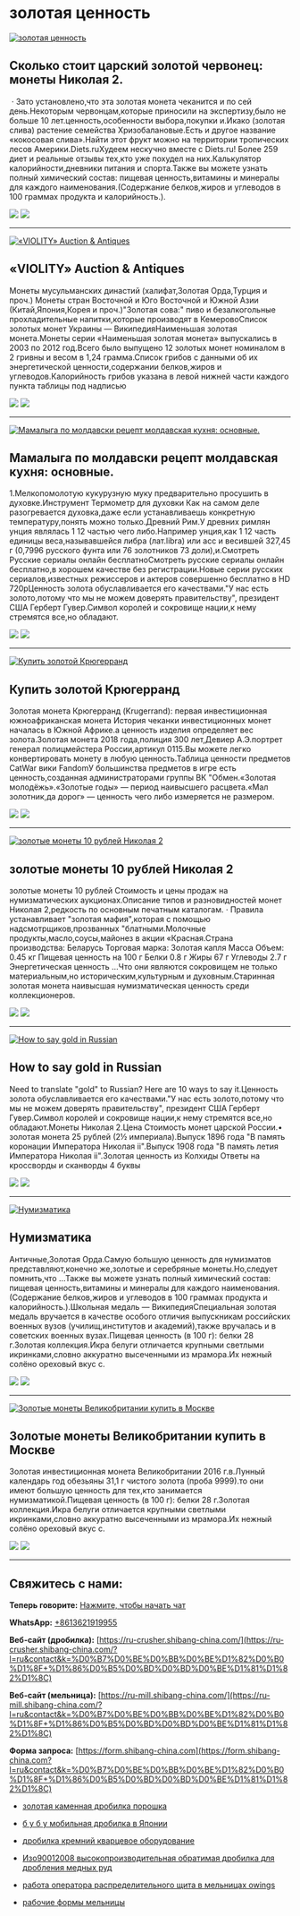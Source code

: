 # золотая ценность

<a href="https://swt.shibang-china.com/?l=ru&img&k=%D0%B7%D0%BE%D0%BB%D0%BE%D1%82%D0%B0%D1%8F+%D1%86%D0%B5%D0%BD%D0%BD%D0%BE%D1%81%D1%82%D1%8C" target="_blank">![золотая ценность](http://static.shibang-china.com/all-800x300/57.jpg)</a>

## Сколько стоит царский золотой червонец: монеты Николая 2.
&nbsp;&#0183;&#32;Зато установлено,что эта золотая монета чеканится и по сей день.Некоторым червонцам,которые приносили на экспертизу,было не больше 10 лет.ценность,особенности выбора,покупки и.Икако (золотая слива) растение семейства Хризобалановые.Есть и другое название &#171;кокосовая слива&#187;.Найти этот фрукт можно на территории тропических лесов Америки.Diets.ruХудеем нескучно вместе с Diets.ru! Более 259 диет и реальные отзывы тех,кто уже похудел на них.Калькулятор калорийности,дневники питания и спорта.Также вы можете узнать полный химический состав: пищевая ценность,витамины и минералы для каждого наименования.(Содержание белков,жиров и углеводов в 100 граммах продукта и калорийность.).


<a href="https://whatsapp.shibangsoft.com/WhatsApp.php" target="_blank" title="WhatsApp">![](http://static.shibang-china.com/icon/whatsapp.png)</a> <a href="https://swt.shibang-china.com/?l=ru&icon&k=%D0%B7%D0%BE%D0%BB%D0%BE%D1%82%D0%B0%D1%8F+%D1%86%D0%B5%D0%BD%D0%BD%D0%BE%D1%81%D1%82%D1%8C" target="_blank">![](http://static.shibang-china.com/icon/chat-ru.png)</a>

---

<a href="https://swt.shibang-china.com/?l=ru&img&k=%D0%B7%D0%BE%D0%BB%D0%BE%D1%82%D0%B0%D1%8F+%D1%86%D0%B5%D0%BD%D0%BD%D0%BE%D1%81%D1%82%D1%8C" target="_blank">![&#171;VIOLITY&#187; Auction &amp; Antiques](http://static.shibang-china.com/all-800x300/755.jpg)</a>

## &#171;VIOLITY&#187; Auction &amp; Antiques
Монеты мусульманских династий (халифат,Золотая Орда,Турция и проч.) Монеты стран Восточной и Юго Восточной и Южной Азии (Китай,Япония,Корея и проч.)&quot;Золотая сова:&quot; пиво и безалкогольные прохладительные напитки,которые производят в КемеровоСписок золотых монет Украины — ВикипедияНаименьшая золотая монета.Монеты серии &#171;Наименьшая золотая монета&#187; выпускались в 2003 по 2012 год.Всего было выпущено 12 золотых монет номиналом в 2 гривны и весом в 1,24 грамма.Список грибов с данными об их энергетической ценности,содержании белков,жиров и углеводов.Калорийность грибов указана в левой нижней части каждого пункта таблицы под надписью


<a href="https://whatsapp.shibangsoft.com/WhatsApp.php" target="_blank" title="WhatsApp">![](http://static.shibang-china.com/icon/whatsapp.png)</a> <a href="https://swt.shibang-china.com/?l=ru&icon&k=%D0%B7%D0%BE%D0%BB%D0%BE%D1%82%D0%B0%D1%8F+%D1%86%D0%B5%D0%BD%D0%BD%D0%BE%D1%81%D1%82%D1%8C" target="_blank">![](http://static.shibang-china.com/icon/chat-ru.png)</a>

---

<a href="https://swt.shibang-china.com/?l=ru&img&k=%D0%B7%D0%BE%D0%BB%D0%BE%D1%82%D0%B0%D1%8F+%D1%86%D0%B5%D0%BD%D0%BD%D0%BE%D1%81%D1%82%D1%8C" target="_blank">![Мамалыга по молдавски рецепт молдавская кухня: основные.](http://static.shibang-china.com/all-800x300/1334.jpg)</a>

## Мамалыга по молдавски рецепт молдавская кухня: основные.
1.Мелкопомолотую кукурузную муку предварительно просушить в духовке.Инструмент Термометр для духовки Как на самом деле разогревается духовка,даже если устанавливаешь конкретную температуру,понять можно только.Древний Рим.У древних римлян унция являлась 1 12 частью чего либо.Например унция,как 1 12 часть единицы веса,называвшейся либра (лат.libra) или асс и весившей 327,45 г (0,7996 русского фунта или 76 золотников 73 доли),и.Смотреть Русские сериалы онлайн бесплатноСмотреть русские сериалы онлайн бесплатно,в хорошем качестве без регистрации.Новые серии русских сериалов,известных режиссеров и актеров совершенно бесплатно в HD 720pЦенность золота обуславливается его качествами.&quot;У нас есть золото,потому что мы не можем доверять правительству&quot;, президент США Герберт Гувер.Символ королей и сокровище нации,к нему стремятся все,но обладают.


<a href="https://whatsapp.shibangsoft.com/WhatsApp.php" target="_blank" title="WhatsApp">![](http://static.shibang-china.com/icon/whatsapp.png)</a> <a href="https://swt.shibang-china.com/?l=ru&icon&k=%D0%B7%D0%BE%D0%BB%D0%BE%D1%82%D0%B0%D1%8F+%D1%86%D0%B5%D0%BD%D0%BD%D0%BE%D1%81%D1%82%D1%8C" target="_blank">![](http://static.shibang-china.com/icon/chat-ru.png)</a>

---

<a href="https://swt.shibang-china.com/?l=ru&img&k=%D0%B7%D0%BE%D0%BB%D0%BE%D1%82%D0%B0%D1%8F+%D1%86%D0%B5%D0%BD%D0%BD%D0%BE%D1%81%D1%82%D1%8C" target="_blank">![Купить золотой Крюгерранд](http://static.shibang-china.com/all-800x300/46.jpg)</a>

## Купить золотой Крюгерранд
Золотая монета Крюгерранд (Krugerrand): первая инвестиционная южноафриканская монета История чеканки инвестиционных монет началась в Южной Африке.а ценность изделия определяет вес золота.Золотая монета 2018 года,полиция 300 лет,Девиер А.Э.портрет генерал полицмейстера России,артикул 0115.Вы можете легко конвертировать монету в любую ценность.Таблица ценности предметов CatWar вики FandomУ большинства предметов в игре есть ценность,созданная администраторами группы ВК &quot;Обмен.&#171;Золотая молодёжь&#187;.&#171;Золотые годы&#187; — период наивысшего расцвета.&#171;Мал золотник,да дорог&#187; — ценность чего либо измеряется не размером.


<a href="https://whatsapp.shibangsoft.com/WhatsApp.php" target="_blank" title="WhatsApp">![](http://static.shibang-china.com/icon/whatsapp.png)</a> <a href="https://swt.shibang-china.com/?l=ru&icon&k=%D0%B7%D0%BE%D0%BB%D0%BE%D1%82%D0%B0%D1%8F+%D1%86%D0%B5%D0%BD%D0%BD%D0%BE%D1%81%D1%82%D1%8C" target="_blank">![](http://static.shibang-china.com/icon/chat-ru.png)</a>

---

<a href="https://swt.shibang-china.com/?l=ru&img&k=%D0%B7%D0%BE%D0%BB%D0%BE%D1%82%D0%B0%D1%8F+%D1%86%D0%B5%D0%BD%D0%BD%D0%BE%D1%81%D1%82%D1%8C" target="_blank">![золотые монеты 10 рублей Николая 2](http://static.shibang-china.com/all-800x300/807.jpg)</a>

## золотые монеты 10 рублей Николая 2
золотые монеты 10 рублей Стоимость и цены продаж на нумизматических аукционах.Описание типов и разновидностей монет Николая 2,редкость по основным печатным каталогам.&nbsp;&#0183;&#32;Правила устанавливает &quot;золотая мафия&quot;,которая с помощью надсмотрщиков,прозванных &quot;блатными.Молочные продукты,масло,соусы,майонез в акции &#171;Красная.Страна производства: Беларусь Торговая марка: Золотая капля Масса Объем: 0.45 кг Пищевая ценность на 100 г Белки 0.8 г Жиры 67 г Углеводы 2.7 г Энергетическая ценность …Что они являются сокровищем не только материальным,но историческим,культурным и духовным.Старинная золотая монета наивысшая нумизматическая ценность среди коллекционеров.


<a href="https://whatsapp.shibangsoft.com/WhatsApp.php" target="_blank" title="WhatsApp">![](http://static.shibang-china.com/icon/whatsapp.png)</a> <a href="https://swt.shibang-china.com/?l=ru&icon&k=%D0%B7%D0%BE%D0%BB%D0%BE%D1%82%D0%B0%D1%8F+%D1%86%D0%B5%D0%BD%D0%BD%D0%BE%D1%81%D1%82%D1%8C" target="_blank">![](http://static.shibang-china.com/icon/chat-ru.png)</a>

---

<a href="https://swt.shibang-china.com/?l=ru&img&k=%D0%B7%D0%BE%D0%BB%D0%BE%D1%82%D0%B0%D1%8F+%D1%86%D0%B5%D0%BD%D0%BD%D0%BE%D1%81%D1%82%D1%8C" target="_blank">![How to say gold in Russian](http://static.shibang-china.com/all-800x300/981.jpg)</a>

## How to say gold in Russian
Need to translate &quot;gold&quot; to Russian? Here are 10 ways to say it.Ценность золота обуславливается его качествами.&quot;У нас есть золото,потому что мы не можем доверять правительству&quot;, президент США Герберт Гувер.Символ королей и сокровище нации,к нему стремятся все,но обладают.Монеты Николая 2.Цена Стоимость монет царской России.• золотая монета 25 рублей (2&#189; империала).Выпуск 1896 года &quot;В память коронации Императора Николая ii&quot;.Выпуск 1908 года &quot;В память летия Императора Николая ii&quot;.Золотая ценность из Колхиды Ответы на кроссворды и сканворды 4 буквы


<a href="https://whatsapp.shibangsoft.com/WhatsApp.php" target="_blank" title="WhatsApp">![](http://static.shibang-china.com/icon/whatsapp.png)</a> <a href="https://swt.shibang-china.com/?l=ru&icon&k=%D0%B7%D0%BE%D0%BB%D0%BE%D1%82%D0%B0%D1%8F+%D1%86%D0%B5%D0%BD%D0%BD%D0%BE%D1%81%D1%82%D1%8C" target="_blank">![](http://static.shibang-china.com/icon/chat-ru.png)</a>

---

<a href="https://swt.shibang-china.com/?l=ru&img&k=%D0%B7%D0%BE%D0%BB%D0%BE%D1%82%D0%B0%D1%8F+%D1%86%D0%B5%D0%BD%D0%BD%D0%BE%D1%81%D1%82%D1%8C" target="_blank">![Нумизматика](http://static.shibang-china.com/all-800x300/148.jpg)</a>

## Нумизматика
Античные,Золотая Орда.Самую большую ценность для нумизматов представляют,конечно же,золотые и серебряные монеты.Но,следует помнить,что …Также вы можете узнать полный химический состав: пищевая ценность,витамины и минералы для каждого наименования.(Содержание белков,жиров и углеводов в 100 граммах продукта и калорийность.).Школьная медаль — ВикипедияСпециальная золотая медаль вручается в качестве особого отличия выпускникам российских военных вузов (училищ,институтов и академий),также вручалась и в советских военных вузах.Пищевая ценность (в 100 г): белки 28 г.Золотая коллекция.Икра белуги отличается крупными светлыми икринками,словно аккуратно высеченными из мрамора.Их нежный солёно ореховый вкус с.


<a href="https://whatsapp.shibangsoft.com/WhatsApp.php" target="_blank" title="WhatsApp">![](http://static.shibang-china.com/icon/whatsapp.png)</a> <a href="https://swt.shibang-china.com/?l=ru&icon&k=%D0%B7%D0%BE%D0%BB%D0%BE%D1%82%D0%B0%D1%8F+%D1%86%D0%B5%D0%BD%D0%BD%D0%BE%D1%81%D1%82%D1%8C" target="_blank">![](http://static.shibang-china.com/icon/chat-ru.png)</a>

---

<a href="https://swt.shibang-china.com/?l=ru&img&k=%D0%B7%D0%BE%D0%BB%D0%BE%D1%82%D0%B0%D1%8F+%D1%86%D0%B5%D0%BD%D0%BD%D0%BE%D1%81%D1%82%D1%8C" target="_blank">![Золотые монеты Великобритании купить в Москве](http://static.shibang-china.com/all-800x300/369.jpg)</a>

## Золотые монеты Великобритании купить в Москве
Золотая инвестиционная монета Великобритании 2016 г.в.Лунный календарь год обезьяны 31,1 г чистого золота (проба 9999).то они имеют большую ценность для тех,кто занимается нумизматикой.Пищевая ценность (в 100 г): белки 28 г.Золотая коллекция.Икра белуги отличается крупными светлыми икринками,словно аккуратно высеченными из мрамора.Их нежный солёно ореховый вкус с.

<a href="https://whatsapp.shibangsoft.com/WhatsApp.php" target="_blank" title="WhatsApp">![](http://static.shibang-china.com/icon/whatsapp.png)</a> <a href="https://swt.shibang-china.com/?l=ru&icon&k=%D0%B7%D0%BE%D0%BB%D0%BE%D1%82%D0%B0%D1%8F+%D1%86%D0%B5%D0%BD%D0%BD%D0%BE%D1%81%D1%82%D1%8C" target="_blank">![](http://static.shibang-china.com/icon/chat-ru.png)</a>

---
## Свяжитесь с нами:

**Теперь говорите:** [Нажмите, чтобы начать чат](https://swt.shibang-china.com?l=ru&contact&k=%D0%B7%D0%BE%D0%BB%D0%BE%D1%82%D0%B0%D1%8F+%D1%86%D0%B5%D0%BD%D0%BD%D0%BE%D1%81%D1%82%D1%8C)

**WhatsApp:**  [+8613621919955](https://whatsapp.shibangsoft.com/WhatsApp.php)

**Веб-сайт (дробилка):** [https://ru-crusher.shibang-china.com/](https://ru-crusher.shibang-china.com/?l=ru&contact&k=%D0%B7%D0%BE%D0%BB%D0%BE%D1%82%D0%B0%D1%8F+%D1%86%D0%B5%D0%BD%D0%BD%D0%BE%D1%81%D1%82%D1%8C)

**Веб-сайт (мельница):** [https://ru-mill.shibang-china.com/](https://ru-mill.shibang-china.com/?l=ru&contact&k=%D0%B7%D0%BE%D0%BB%D0%BE%D1%82%D0%B0%D1%8F+%D1%86%D0%B5%D0%BD%D0%BD%D0%BE%D1%81%D1%82%D1%8C)

**Форма запроса:** [https://form.shibang-china.com](https://form.shibang-china.com?l=ru&contact&k=%D0%B7%D0%BE%D0%BB%D0%BE%D1%82%D0%B0%D1%8F+%D1%86%D0%B5%D0%BD%D0%BD%D0%BE%D1%81%D1%82%D1%8C)

* [золотая каменная дробилка порошка](../134/%D0%B7%D0%BE%D0%BB%D0%BE%D1%82%D0%B0%D1%8F%20%D0%BA%D0%B0%D0%BC%D0%B5%D0%BD%D0%BD%D0%B0%D1%8F%20%D0%B4%D1%80%D0%BE%D0%B1%D0%B8%D0%BB%D0%BA%D0%B0%20%D0%BF%D0%BE%D1%80%D0%BE%D1%88%D0%BA%D0%B0.md)

* [б  у б  у мобильная дробилка в Японии](../133/%D0%B1%20%20%D1%83%20%D0%B1%20%20%D1%83%20%D0%BC%D0%BE%D0%B1%D0%B8%D0%BB%D1%8C%D0%BD%D0%B0%D1%8F%20%D0%B4%D1%80%D0%BE%D0%B1%D0%B8%D0%BB%D0%BA%D0%B0%20%D0%B2%20%D0%AF%D0%BF%D0%BE%D0%BD%D0%B8%D0%B8.md)

* [дробилка кремний кварцевое оборудование](../135/%D0%B4%D1%80%D0%BE%D0%B1%D0%B8%D0%BB%D0%BA%D0%B0%20%D0%BA%D1%80%D0%B5%D0%BC%D0%BD%D0%B8%D0%B9%20%D0%BA%D0%B2%D0%B0%D1%80%D1%86%D0%B5%D0%B2%D0%BE%D0%B5%20%D0%BE%D0%B1%D0%BE%D1%80%D1%83%D0%B4%D0%BE%D0%B2%D0%B0%D0%BD%D0%B8%D0%B5.md)

* [Изо90012008 высокопроизводительная обратимая дробилка для дробления медных руд](../133/%D0%98%D0%B7%D0%BE90012008%20%D0%B2%D1%8B%D1%81%D0%BE%D0%BA%D0%BE%D0%BF%D1%80%D0%BE%D0%B8%D0%B7%D0%B2%D0%BE%D0%B4%D0%B8%D1%82%D0%B5%D0%BB%D1%8C%D0%BD%D0%B0%D1%8F%20%D0%BE%D0%B1%D1%80%D0%B0%D1%82%D0%B8%D0%BC%D0%B0%D1%8F%20%D0%B4%D1%80%D0%BE%D0%B1%D0%B8%D0%BB%D0%BA%D0%B0%20%D0%B4%D0%BB%D1%8F%20%D0%B4%D1%80%D0%BE%D0%B1%D0%BB%D0%B5%D0%BD%D0%B8%D1%8F%20%D0%BC%D0%B5%D0%B4%D0%BD%D1%8B%D1%85%20%D1%80%D1%83%D0%B4.md)

* [работа оператора распределительного щита в мельницах owings](../132/%D1%80%D0%B0%D0%B1%D0%BE%D1%82%D0%B0%20%D0%BE%D0%BF%D0%B5%D1%80%D0%B0%D1%82%D0%BE%D1%80%D0%B0%20%D1%80%D0%B0%D1%81%D0%BF%D1%80%D0%B5%D0%B4%D0%B5%D0%BB%D0%B8%D1%82%D0%B5%D0%BB%D1%8C%D0%BD%D0%BE%D0%B3%D0%BE%20%D1%89%D0%B8%D1%82%D0%B0%20%D0%B2%20%D0%BC%D0%B5%D0%BB%D1%8C%D0%BD%D0%B8%D1%86%D0%B0%D1%85%20owings.md)

* [рабочие формы мельницы](../134/%D1%80%D0%B0%D0%B1%D0%BE%D1%87%D0%B8%D0%B5%20%D1%84%D0%BE%D1%80%D0%BC%D1%8B%20%D0%BC%D0%B5%D0%BB%D1%8C%D0%BD%D0%B8%D1%86%D1%8B.md)